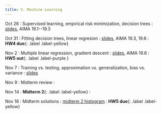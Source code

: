 ```yaml
---
title: V. Machine Learning
---
```


Oct 26
: Supervised learning, empirical risk minimization, decision trees
  : [slides](../assets/files/L17-ml.pdf), AIMA 19.1--19.3

Oct 31
: Fitting decision trees, linear regresion
  : [slides](../assets/files/L18-ml.pdf), AIMA 19.3, 19.6
: **HW4 due**{: .label .label-yellow} 

Nov 2
: Multiple linear regression, gradient descent
  : [slides](../assets/files/L19-ml.pdf), AIMA 19.6
: **HW5 out**{: .label .label-purple }

Nov 7
: Training vs. testing, approximation vs. generalization, bias vs. variance
  : [slides](../assets/files/L20-ml.pdf)

Nov 9
: Midterm review
  : 

Nov 14
: **Midterm 2**{: .label .label-yellow}
  : 

Nov 16
: Midterm solutions
  : [midterm 2 histogram](../assets/files/midterm2-stats.pdf)
: **HW5 due**{: .label .label-yellow}

<!-- Overfitting, regularization, validation, logistic regression, nonlinear feature transforms, Unsupervised learning, k-means, Gaussian mixture models -->